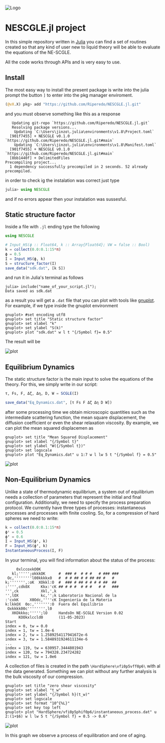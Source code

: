 ![Logo](img/Logo.png)

# NESCGLE.jl project

In this simple repository written in [Julia](https://julialang.org/) you can find a set of routines created so that any kind of user new to liquid theory will be able to evaluate the equations of the NE-SCGLE.

All the code works through APIs and is very easy to use.

## Install

The most easy way to install the present package is write into the julia prompt the button `]` to enter into the pkg manager enviroment.
```julia
(@vX.X) pkg> add "https://github.com/Riperedo/NESCGLE.jl.git"
```
and you must observe something like this as a response
```
   Updating git-repo `https://github.com/Riperedo/NESCGLE.jl.git`
   Resolving package versions...
    Updating `C:\Users\jinzo\.julia\environments\v1.8\Project.toml`
  [901f7455] + NESCGLE v0.1.0 `https://github.com/Riperedo/NESCGLE.jl.git#main`
    Updating `C:\Users\jinzo\.julia\environments\v1.8\Manifest.toml`
  [901f7455] + NESCGLE v0.1.0 `https://github.com/Riperedo/NESCGLE.jl.git#main`
  [8bb1440f] + DelimitedFiles
Precompiling project...
  1 dependency successfully precompiled in 2 seconds. 52 already precompiled.
```
in order to check ig the instalation was correct just type
```julia
julia> using NESCGLE
```
and if no errors appear then your instalation was sussesful.

## Static structure factor

Inside a file with `.jl` ending type the following
```julia
using NESCGLE

# Input_HS(ϕ :: Float64, k :: Array{Float64}; VW = false :: Bool)
k = collect(0.0:0.1:15*π)
ϕ = 0.5
I = Input_HS(ϕ, k)
S = structure_factor(I)
save_data("sdk.dat", [k S])
```
and run it in Julia's terminal as follows
```
julia> include("name_of_your_script.jl");
Data saved as sdk.dat
```
as a result you will get a `.dat` file that you can plot with tools like [gnuplot](http://www.gnuplot.info/). For example, if we type inside the gnuplot environment
```gnuplot
gnuplot> #set encoding utf8
gnuplot> set title "Static structure factor"
gnuplot> set xlabel "k"
gnuplot> set ylabel "S(k)"
gnuplot> plot "sdk.dat" w l t "{/Symbol f}= 0.5"
```
The result will be

![plot](img/plot00.png)

## Equilibrium Dynamics

The static structure factor is the main input to solve the equations of the theory. For this, we simply write in our script:
```julia
τ, Fs, F, Δζ, Δη, D, W = SCGLE(I)

save_data("Eq_Dynamics.dat", [τ Fs F Δζ Δη D W])
```
after some processing time we obtain microscopic quantities such as the intermediate scattering function, the mean square displacement, the diffusion coefficient or even the shear relaxation viscosity. 
By example, we can plot the mean squared displacemen as

```gnuplot
gnuplot> set title "Mean Squared Displacement"
gnuplot> set xlabel "{/Symbol t}"
gnuplot> set ylabel "W({/Symbol t})"
gnuplot> set logscale
gnuplot> plot "Eq_Dynamics.dat" u 1:7 w l lw 5 t "{/Symbol f} = 0.5"
```

![plot](img/plot01.png)

## Non-Equilibrium Dynamics

Unlike a state of thermodynamic equilibrium, a system out of equilibrium needs a collection of parameters that represent the initial and final configuration.
Additionally, we need to specify the process preparation protocol. We currently have three types of processes: instantaneous processes and processes with finite cooling.
So, for a compression of hard spheres we need to write:
```julia
k = collect(0.0:0.1:15*π)
ϕⁱ = 0.5
ϕᶠ = 0.6
I = Input_HS(ϕⁱ, k)
F = Input_HS(ϕᶠ, k)
InstantaneousProcess(I, F)
```
In your terminal, you will find information about the status of the process:
```
     0xlccoxkO0K
   kl;''''';okkkOK      #  ### #  # # #   # ### ###
 Oc,''''''''l00kkkkx0   #  # # ## # # ## ## #   #
k;''''''',:oK  XOkkl:O  #  ### # ## # # # # ##  ##
:'''',cdk0X     Kkx:'cK ## # # #  # # #   # #   ###
''',ck          Xkl,',k
'',lOX          kc,'';k Laboratorio Nacional de la
:'cxkK     X0Odc,''''cK Ingeniería de la Materia
k:lkkOX  0o:,''''''':O  Fuera del Equilibrio
 Oxkkkk00c'''''''',l0
   XKOkkko;''''';lO     HandsOn NE-SCGLE Version 0.02
      KOOkxlccld0       (11-05-2023)
Start
index = 0, tw = 0.0
index = 1, tw = 1.0e-6
index = 2, tw = 1.2589254117941672e-6
index = 3, tw = 1.5848931924611134e-6
...
index = 119, tw = 630957.3444801943
index = 120, tw = 794328.234724282
index = 121, tw = 1.0e6
```
A collection of files is created in the path ```\HardSphere\vfi0p5vff0p6\``` with al the data generated.
Something we can plot without any further analysis is the bulk viscosity of our compression.
```gnuplot
gnuplot> set title "zero shear viscosity"
gnuplot> set xlabel "t_w"
gnuplot> set ylabel "{/Symbol h}(t_w)"
gnuplot> set logscale
gnuplot> set format "10^{%L}"
gnuplot> set key top left
gnuplot> plot "HardSphere/vfi0p5phif0p6/instantaneous_process.dat" u 2:(1+$6) w l lw 5 t "{/Symbol f} = 0.5 -> 0.6"
```

![plot](img/plot02.png)

In this graph we observe a process of equilibration and one of aging.
